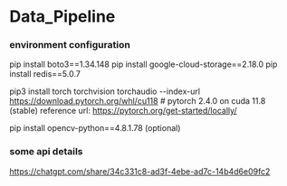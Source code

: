 # Data_Pipeline


### environment configuration
pip install boto3==1.34.148
pip install google-cloud-storage==2.18.0
pip install redis==5.0.7

pip3 install torch torchvision torchaudio --index-url https://download.pytorch.org/whl/cu118  # pytorch 2.4.0 on cuda 11.8 (stable)
reference url: https://pytorch.org/get-started/locally/

pip install opencv-python==4.8.1.78 (optional)


### some api details
https://chatgpt.com/share/34c331c8-ad3f-4ebe-ad7c-14b4d6e09fc2